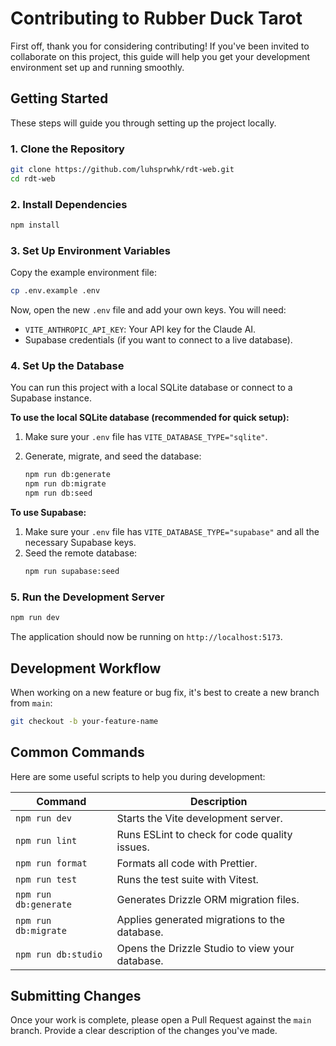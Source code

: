 # Contributing to Rubber Duck Tarot

First off, thank you for considering contributing! If you've been invited to collaborate on this project, this guide will help you get your development environment set up and running smoothly.

## Getting Started

These steps will guide you through setting up the project locally.

### 1. Clone the Repository

```bash
git clone https://github.com/luhsprwhk/rdt-web.git
cd rdt-web
```

### 2. Install Dependencies

```bash
npm install
```

### 3. Set Up Environment Variables

Copy the example environment file:

```bash
cp .env.example .env
```

Now, open the new `.env` file and add your own keys. You will need:

- `VITE_ANTHROPIC_API_KEY`: Your API key for the Claude AI.
- Supabase credentials (if you want to connect to a live database).

### 4. Set Up the Database

You can run this project with a local SQLite database or connect to a Supabase instance.

**To use the local SQLite database (recommended for quick setup):**

1.  Make sure your `.env` file has `VITE_DATABASE_TYPE="sqlite"`.
2.  Generate, migrate, and seed the database:

    ```bash
    npm run db:generate
    npm run db:migrate
    npm run db:seed
    ```

**To use Supabase:**

1.  Make sure your `.env` file has `VITE_DATABASE_TYPE="supabase"` and all the necessary Supabase keys.
2.  Seed the remote database:
    ```bash
    npm run supabase:seed
    ```

### 5. Run the Development Server

```bash
npm run dev
```

The application should now be running on `http://localhost:5173`.

## Development Workflow

When working on a new feature or bug fix, it's best to create a new branch from `main`:

```bash
git checkout -b your-feature-name
```

## Common Commands

Here are some useful scripts to help you during development:

| Command               | Description                                     |
| --------------------- | ----------------------------------------------- |
| `npm run dev`         | Starts the Vite development server.             |
| `npm run lint`        | Runs ESLint to check for code quality issues.   |
| `npm run format`      | Formats all code with Prettier.                 |
| `npm run test`        | Runs the test suite with Vitest.                |
| `npm run db:generate` | Generates Drizzle ORM migration files.          |
| `npm run db:migrate`  | Applies generated migrations to the database.   |
| `npm run db:studio`   | Opens the Drizzle Studio to view your database. |

## Submitting Changes

Once your work is complete, please open a Pull Request against the `main` branch. Provide a clear description of the changes you've made.
